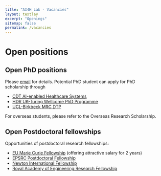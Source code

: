 ```yaml
---
title: "AI4H Lab - Vacancies"
layout: textlay
excerpt: "Openings"
sitemap: false
permalink: /vacancies
---
```


# Open positions

<!--**Note: We currently don't have funding for additional PhD and postdoc positions. We can only welcome you if you have a fellowship. I'd be happy to support you after you apply to our group. Take a look at the [veni fellowship](https://www.nwo.nl/en/calls/nwo-talent-programme-veni-science-domain) or the Marie Curie fellowship (currently closed, next deadline probably Fall 2021, [here is last years call]({{ site.baseurl }}/downloads/h2020-wp1820-msca_en.pdf)).**-->


<!--

We are always looking for new group members with passion, talent, and grit!

You will have the chance to work on the grand challenges of condensed matter physics, often at the interface of instrumental design and new physics. You will be involved in determining the important and interesting questions, creating and improving instrumental setups, performing measurements, and making discoveries.

### Past open positions

You find the past job openings here:
[Opening 1]({{ site.baseurl }}/downloads/GeneralPostdoc_2019_v01.pdf),
[Opening 2]({{ site.baseurl }}/downloads/PPMS_PhD_2019_v01.pdf),
[Opening 3]({{ site.baseurl }}/downloads/PD.pdf),
[Opening 4]({{ site.baseurl }}/downloads/PHD1.pdf), 
[Opening 5]({{ site.baseurl }}/downloads/PHD2.pdf).

### Applications for PhD and Postdoc positions
If you are interested in working with us as a PhD student or postdoc, please send me an [email](mailto:milan.allan@gmail.com). State briefly why you are interested and attach a CV, including information about the grades you had as an undergraduate. No need for a separate cover letter or certificates. **Important**: please insert _"Application PhD"_ or _"Application Postdoc"_ in the subject line. If you are applying to a specific advertisement, note this in your email.


### Master projects for Leiden University students
If you are a Master student at Leiden University looking for a Master project, contact me (or any group member) per email or stop by my office.

### Bsc / Master students from elsewhere
If you are interested in pursuing a Master degree at Leiden University, see [mastersinleiden.nl](http://www.mastersinleiden.nl/programmes/physics/en/introduction). Sometimes, we take master students or summer interns if we get exceptional applicants (this usually means very good grades and a personal recommendation).


<figure>
<img src="{{ site.remote_url }}{{ site.baseurl }}/images/picpic/Gallery/DSC_0696.jpg" width="95%">
</figure>

-->
## Open PhD positions
Please [email](ken.li@ucl.ac.uk) for details. Potential PhD student can apply for PhD scholarship through 
- [CDT AI-enabled Healthcare Systems](https://www.ucl.ac.uk/aihealth-cdt/information-applicants)
- [HDR UK-Turing Wellcome PhD Programme](https://www.hdruk.ac.uk/careers-in-health-data-science/further-education/phd-programme/)
- [UCL-Birkbeck MRC DTP](https://www.uclbbk-mrcdtp.ac.uk/)

For overseas students, please refer to the Overseas Research Scholarship. 

## Open Postdoctoral fellowships

Opportunities of postdoctoral research fellowships:
- [EU Marie Curie Fellowship](https://marie-sklodowska-curie-actions.ec.europa.eu/) (offering attractive salary for 2 years)
- [EPSRC Postdoctoral Fellowship](https://www.ukri.org/publications/post-doctoral-and-open-fellowships/)
- [Newton International Fellowship](https://royalsociety.org/grants-schemes-awards/grants/newton-international/)
- [Royal Academy of Engineering Research Fellowship](https://raeng.org.uk/programmes-and-prizes/programmes/uk-grants-and-prizes/support-for-research/research-fellowships)